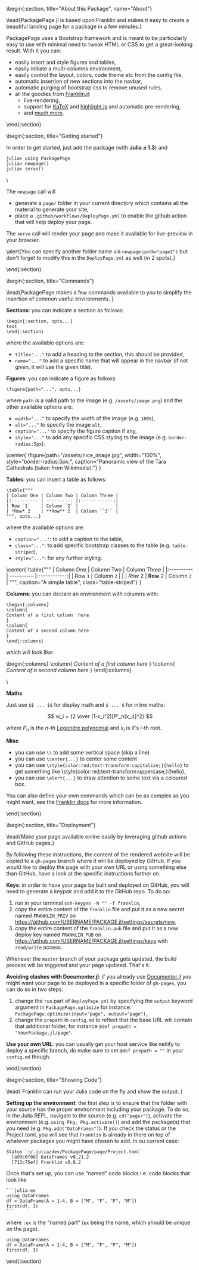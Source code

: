 <!-- =============================
     ABOUT
    ============================== -->

\begin{:section, title="About this Package", name="About"}

\lead{PackagePage.jl is based upon Franklin and makes it easy to create a beautiful landing page for a package in a few minutes.}

PackagePage uses a Bootstrap framework and is meant to be particularly easy to use with minimal need to tweak HTML or CSS to get a great-looking result.
With it you can:

* easily insert and style figures and tables,
* easily initiate a multi-columns environment,
* easily control the layout, colors, code theme etc from the config file,
* automatic insertion of new sections into the navbar,
* automatic purging of bootstrap css to remove unused rules,
* all the goodies from [Franklin.jl](https://github.com/tlienart/Franklin.jl):
    * live-rendering,
    * support for [KaTeX](https://github.com/KaTeX/KaTeX) and [highlight.js](https://highlightjs.org/) and automatic pre-rendering,
    * and [much more](https://franklinjl.org/).

\end{:section}

<!-- =============================
     GETTING STARTED
     ============================== -->
\begin{:section, title="Getting started"}

In order to get started, just add the package (with **Julia ≥ 1.3**) and

```julia-repl
julia> using PackagePage
julia> newpage()
julia> serve()
```

\\

The `newpage` call will
* generate a `page/` folder in your current directory which contains all the material to generate your site,
* place a `.github/workflows/DeployPage.yml` to enable the github action that will help deploy your page.

The `serve` call will render your page and make it available for live-preview in your browser.

\alert{You can specify another folder name via `newpage(path="page2")` but don't forget to modify this in the `DeployPage.yml` as well (in 2 spots).}

\end{:section}

<!-- =============================
     SPECIAL COMMANDS
     ============================== -->
\begin{:section, title="Commands"}

\lead{PackagePage makes a few commands available to you to simplify the insertion of common useful environments.
}

**Sections**: you can indicate a section as follows:

```plaintext
\begin{:section, opts...}
text
\end{:section}
```

where the available options are:

* `title="..."` to add a heading to the section, this should be provided,
* `name="..."` to add a specific name that will appear in the navbar (if not given, it will use the given title).

**Figures**: you can indicate a figure as follows:

```plaintext
\figure{path="...", opts...}
```

where `path` is a valid path to the image (e.g. `/assets/image.png`) and the other available options are:

* `width="..."` to specify the width of the image (e.g. `100%`),
* `alt="..."` to specify the image `alt`,
* `caption="..."` to specify the figure caption if any,
* `style="..."` to add any specific CSS styling to the image (e.g. `border-radius:5px`).

\center{
  \figure{path="/assets/nice_image.jpg", width="100%", style="border-radius:5px;", caption="Panoramic view of the Tara Cathedrals (taken from Wikimedia)."}
}

**Tables**: you can insert a table as follows:

```plaintext
\table{"""
| Column One | Column Two | Column Three |
|:---------- | ---------- |:------------:|
| Row `1`    | Column `2` |              |
| *Row* 2    | **Row** 2  | Column ``3`` |
""", opts...}
```

where the available options are:

* `caption="..."`: to add a caption to the table,
* `class="..."`: to add specific bootstrap classes to the table (e.g. `table-striped`),
* `style="..."`: for any further styling.

\center{
    \table{"""
    | Column One | Column Two | Column Three |
    |:---------- | ---------- |:------------:|
    | Row `1`    | Column `2` |              |
    | *Row* 2    | **Row** 2  | Column ``3`` |
    """, caption="A simple table", class="table-striped"}
}

**Columns**: you can declare an environment with columns with:

```plaintext
\begin{:columns}
\column{
Content of a first column  here
}
\column{
Content of a second column here
}
\end{:columns}
```

which will look like:

\begin{:columns}
\column{
_Content of a first column here_
}
\column{
_Content of a second column here_
}
\end{:columns}

\\

**Maths**

Just use `$$ ... $$` for display math and  `$ ... $` for inline maths:

$$ w_i = {2 \over (1-x_i^2)[P'_n(x_i)]^2} $$ <!--_-->

where $P_n$ is the $n$-th [Legendre polynomial](https://en.wikipedia.org/wiki/Legendre_polynomials) and $x_i$ is it's $i$-th root.

**Misc**

* you can use `\\` to add some vertical space (skip a line)
* you can use `\center{...}` to center some content
* you can use `\style{color:red;text-transform:capitalize;}{hello}` to get something like \style{color:red;text-transform:uppercase;}{hello},
* you can use `\alert{...}` to draw attention to some text via a coloured box.

You can also define your own commands which can be as complex as you might want, see the [Franklin docs](https://franklinjl.org) for more information.

\end{:section}

<!-- =============================
     Deploying
    ============================== -->

\begin{:section, title="Deployment"}

\lead{Make your page available online easily by leveraging github actions and GitHub pages.}

By following these instructions, the content of the rendered website will be copied to a `gh-pages` branch where it will be deployed by GitHub.
If you would like to deploy the page with your own URL or using something else than GitHub, have a  look at the specific instructions further on.

**Keys**: in order to have your page be built and deployed on GitHub, you will need to generate a keypair and add it to the GitHub repo. To do so:

1. run in your terminal  `ssh-keygen -N "" -f franklin`,
1. copy the entire content of  the `franklin` file and put it as a new secret named `FRANKLIN_PRIV` on <https://github.com/USERNAME/PACKAGE.jl/settings/secrets/new>,
1. copy the entire content of the  `franklin.pub` file and put it as a new deploy key named `FRANKLIN_PUB` on <https://github.com/USERNAME/PACKAGE.jl/settings/keys> with `read/write` access.

Whenever the `master` branch of your package gets updated, the  build process will be triggered and your page updated.
That's it.

**Avoiding clashes with Documenter.jl**: if you already use [Documenter.jl](https://github.com/JuliaDocs/Documenter.jl) you might want your page to be deployed in a specific folder of `gh-pages`, you can do so in two steps:

1. change the `run` part of `DeployPage.yml` by specifying the `output` keyword argument  in `PackagePage.optimize` for instance: `PackagePage.optimize(input="page", output="page")`,
1. change the `prepath` in `config.md` to reflect that the base URL will contain that additional folder, for instance `@def prepath = "YourPackage.jl/page"`.

**Use your own URL**: you can usually get your host service like netlify to deploy a specific branch, do make sure to set `@def prepath = ""` in your `config.md` though.

\end{:section}

<!-- =============================
     SHOWING CODE
    ============================== -->

\begin{:section, title="Showing Code"}

\lead{
    Franklin can run your Julia code on the fly and show the output.
}

**Setting up the environment**: the first step is to ensure that the folder with your source has the proper environment including your package.
To do so, in the Julia REPL, navigate to the source (e.g. `cd("page/")`), activate the environment (e.g. `using Pkg; Pkg.activate()`) and add the package(s) that you need (e.g. `Pkg.add("DataFrames")`).
If you check the status or the Project.toml, you will see that `Franklin` is already in there on top of whatever packages you might have chosen to add.
In ou current case:

```
Status `~/.julia/dev/PackagePage/page/Project.toml`
  [a93c6f00] DataFrames v0.21.2
  [713c75ef] Franklin v0.8.2
```

Once that's set up, you can use "named" code blocks i.e. code blocks that look like

`````
```julia:ex
using DataFrames
df = DataFrame(A = 1:4, B = ["M", "F", "F", "M"])
first(df, 3)
```
`````

where `:ex` is the "named part" (`ex` being the name, which should be unique on the page).

```julia:ex
using DataFrames
df = DataFrame(A = 1:4, B = ["M", "F", "F", "M"])
first(df, 3)
```



\end{:section}
